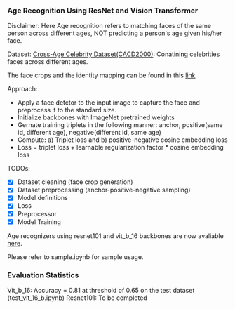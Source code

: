### Age Recognition Using ResNet and Vision Transformer

Disclaimer: Here Age recognition refers to matching faces of the same person across different ages, NOT predicting a person's age given his/her face. 

Dataset: [Cross-Age Celebrity Dataset(CACD2000)](https://bcsiriuschen.github.io/CARC/): Conatining celebrities faces across different ages.

The face crops and the identity mapping can be found in this [link](https://drive.google.com/drive/folders/1bv5mg0DhtP4mECQ8Hy7m3pZ5lUPr0MOz?usp=sharing)

Approach:
- Apply a face detctor to the input image to capture the face and preprocess it to the standard size.
- Initialize backbones with ImageNet pretrained weights
- Gernate training triplets in the following manner: anchor, positive(same id, different age), negative(different id, same age)
- Compute: a) Triplet loss and b) positive-negative cosine embedding loss
- Loss = triplet loss + learnable regularization  factor * cosine embedding loss

TODOs:
- [x] Dataset cleaning (face crop generation)
- [x] Dataset preprocessing (anchor-positive-negative sampling)
- [x] Model definitions
- [x] Loss
- [x] Preprocessor
- [x] Model Training

Age recognizers using resnet101 and vit_b_16 backbones are now avaliable [here](https://drive.google.com/drive/folders/1oG9tei4nwXHCYR-gi-leqKN1TJ2nM7cd?usp=sharing).

Please refer to sample.ipynb for sample usage.

### Evaluation Statistics
Vit_b_16: Accuracy = 0.81 at threshold of 0.65 on the test dataset (test_vit_16_b.ipynb)
Resnet101: To be completed
